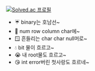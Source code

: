 [![Solved.ac
프로필](http://mazassumnida.wtf/api/v2/generate_badge?boj=us980525)](https://solved.ac/us980525)
- ☔️ binary는 호남선~
- 🚂 num row column char에~
- 🪟 흔들리는 char char null머로~
- 💧 bit 물이 흐르고~
- 😭 내 root물도 흐르고~
- 😘 int error버린 첫사랑도 흐르네~

<!---
Alice-1012/Alice-1012 is a ✨ special ✨ repository because its `README.md` (this file) appears on your GitHub profile.
You can click the Preview link to take a look at your changes.
--->
